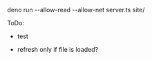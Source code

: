 deno run --allow-read --allow-net server.ts site/

ToDo:

- test

- refresh only if file is loaded?
